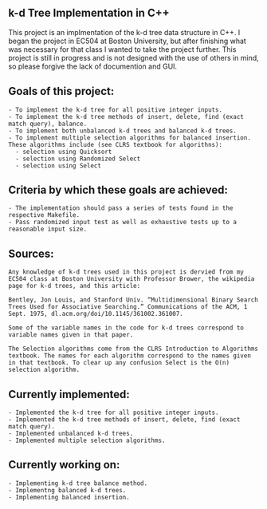 ## **k-d Tree Implementation in C++**

This project is an implmentation of the k-d tree data structure in C++. I began the project in EC504 at Boston University, but after finishing what was necessary for that class I wanted to take the project further. This project is still in progress and is not designed with the use of others in mind, so please forgive the lack of documention and GUI.

Goals of this project:
---
    - To implement the k-d tree for all positive integer inputs.
    - To implement the k-d tree methods of insert, delete, find (exact match query), balance.
    - To implement both unbalanced k-d trees and balanced k-d trees.
    - To implement multiple selection algorithms for balanced insertion. These algorithms include (see CLRS textbook for algorithns):
      - selection using Quicksort
      - selection using Randomized Select
      - selection using Select

Criteria by which these goals are achieved:
---
    - The implementation should pass a series of tests found in the respective Makefile.
    - Pass randomized input test as well as exhaustive tests up to a reasonable input size.

Sources:
---
    Any knowledge of k-d trees used in this project is dervied from my EC504 class at Boston University with Professor Brower, the wikipedia page for k-d trees, and this article:

    Bentley, Jon Louis, and Stanford Univ. “Multidimensional Binary Search Trees Used for Associative Searching.” Communications of the ACM, 1 Sept. 1975, dl.acm.org/doi/10.1145/361002.361007.

    Some of the variable names in the code for k-d trees correspond to variable names given in that paper.

    The Selection algorithms come from the CLRS Introduction to Algorithms textbook. The names for each algorithm correspond to the names given in that textbook. To clear up any confusion Select is the O(n) selection algorithm.

Currently implemented:
---
    - Implemented the k-d tree for all positive integer inputs.
    - Implemented the k-d tree methods of insert, delete, find (exact match query).
    - Implemented unbalanced k-d trees.
    - Implemented multiple selection algorithms.

Currently working on:
---
    - Implementing k-d tree balance method.
    - Implementng balanced k-d trees.
    - Implementing balanced insertion.


